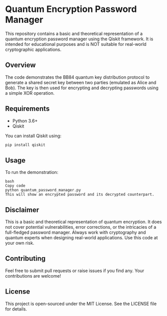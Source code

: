 # Quantum Encryption Password Manager

This repository contains a basic and theoretical representation of a quantum encryption password manager using the Qiskit framework. It is intended for educational purposes and is NOT suitable for real-world cryptographic applications.

## Overview

The code demonstrates the BB84 quantum key distribution protocol to generate a shared secret key between two parties (emulated as Alice and Bob). The key is then used for encrypting and decrypting passwords using a simple XOR operation.

## Requirements

- Python 3.6+
- Qiskit

You can install Qiskit using:

```bash
pip install qiskit
```
## Usage

To run the demonstration:
```
bash
Copy code
python quantum_password_manager.py
This will show an encrypted password and its decrypted counterpart.
```
## Disclaimer
This is a basic and theoretical representation of quantum encryption. It does not cover potential vulnerabilities, error corrections, or the intricacies of a full-fledged password manager. Always work with cryptography and quantum experts when designing real-world applications. Use this code at your own risk.

## Contributing
Feel free to submit pull requests or raise issues if you find any. Your contributions are welcome!

## License
This project is open-sourced under the MIT License. See the LICENSE file for details.
